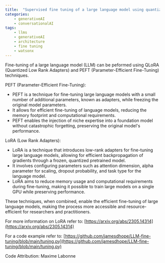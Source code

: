 ```yaml
---
title:  "Supervised fine tuning of a large language model using quantized low rank adapters"
categories: 
    - generativeAI
    - conversationalAI
tags: 
    - llms
    - generativeAI
    - architecture
    - fine tuning
    - watsonx
---
```


Fine-tuning of a large language model (LLM) can be peformed using QLoRA (Quantized Low Rank Adapters) and PEFT (Parameter-Efficient Fine-Tuning) techniques.

PEFT (Parameter-Efficient Fine-Tuning):
* PEFT is a technique for fine-tuning large language models with a small number of additional parameters, known as adapters, while freezing the original model parameters.
* It allows for efficient fine-tuning of language models, reducing the memory footprint and computational requirements.
* PEFT enables the injection of niche expertise into a foundation model without catastrophic forgetting, preserving the original model's performance.

LoRA (Low Rank Adapters):
* LoRA is a technique that introduces low-rank adapters for fine-tuning large language models, allowing for efficient backpropagation of gradients through a frozen, quantized pretrained model.
* It involves configuring parameters such as attention dimension, alpha parameter for scaling, dropout probability, and task type for the language model.
* LoRA aims to reduce memory usage and computational requirements during fine-tuning, making it possible to train large models on a single GPU while preserving performance.

These techniques, when combined, enable the efficient fine-tuning of large language models, making the process more accessible and resource-efficient for researchers and practitioners.

For more information on LoRA refer to: [https://arxiv.org/abs/2305.14314](https://arxiv.org/abs/2305.14314)

For a code example refer to: [https://github.com/jamesdhope/LLM-fine-tuning/blob/main/tuning.py](https://github.com/jamesdhope/LLM-fine-tuning/blob/main/tuning.py)

Code Attribution: Maxime Labonne